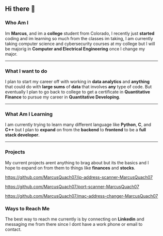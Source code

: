 ## Hi there 👋

### Who Am I
Im **Marcus**, and im a **college** student from Colorado, I recently just **started** coding and im learning so much from the classes im taking, I am currently taking computer science and cybersecurity courses at my college but I will be majorig in **Computer and Electrical Engineering** once I change my major.

---

### What I want to do
I plan to start my career off with working in **data analytics** and **anything** that could do with **large sums** of **data** that involves **any** type of code. But eventually I plan to go back to college to get a certificate in **Quantitative Finance** to pursue my career in **Quantitative Developing**.

---

### What Am I Learning
I am currently trying to learn many different language like **Python**, **C**, and **C++** but I plan to **expand** on from the **backend** to **frontend** to be a **full stack developer**.

---

### Projects
My current projects arent anything to brag about but its the basics and I hope to expand on from them to things like **finances** and **stocks**.

https://github.com/MarcusQuach07/ip-address-scanner-MarcusQuach07

https://github.com/MarcusQuach07/port-scanner-MarcusQuach07

https://github.com/MarcusQuach07/mac-address-changer-MarcusQuach07

### Ways to Reach Me
The best way to reach me currently is by connecting on **Linkedin** and messaging me from there since I dont have a work phone or email to contact.
